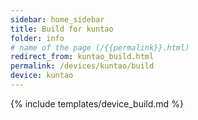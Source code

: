 ```yaml
---
sidebar: home_sidebar
title: Build for kuntao
folder: info
# name of the page (/{{permalink}}.html)
redirect_from: kuntao_build.html
permalink: /devices/kuntao/build
device: kuntao
---
```

{% include templates/device_build.md %}
